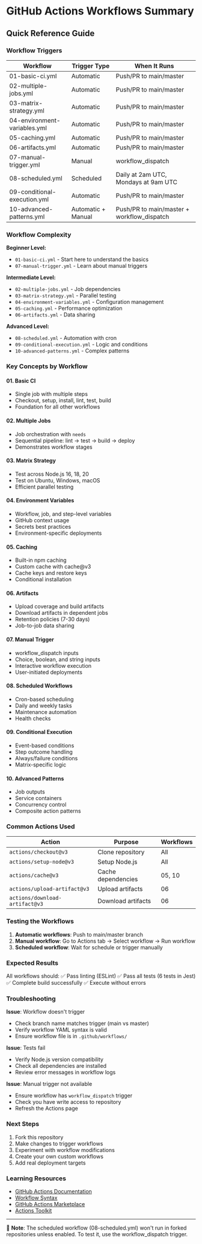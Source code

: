 # GitHub Actions Workflows Summary

## Quick Reference Guide

### Workflow Triggers

| Workflow | Trigger Type | When It Runs |
|----------|-------------|--------------|
| 01-basic-ci.yml | Automatic | Push/PR to main/master |
| 02-multiple-jobs.yml | Automatic | Push/PR to main/master |
| 03-matrix-strategy.yml | Automatic | Push/PR to main/master |
| 04-environment-variables.yml | Automatic | Push/PR to main/master |
| 05-caching.yml | Automatic | Push/PR to main/master |
| 06-artifacts.yml | Automatic | Push/PR to main/master |
| 07-manual-trigger.yml | Manual | workflow_dispatch |
| 08-scheduled.yml | Scheduled | Daily at 2am UTC, Mondays at 9am UTC |
| 09-conditional-execution.yml | Automatic | Push/PR to main/master |
| 10-advanced-patterns.yml | Automatic + Manual | Push/PR to main/master + workflow_dispatch |

### Workflow Complexity

**Beginner Level:**
- `01-basic-ci.yml` - Start here to understand the basics
- `07-manual-trigger.yml` - Learn about manual triggers

**Intermediate Level:**
- `02-multiple-jobs.yml` - Job dependencies
- `03-matrix-strategy.yml` - Parallel testing
- `04-environment-variables.yml` - Configuration management
- `05-caching.yml` - Performance optimization
- `06-artifacts.yml` - Data sharing

**Advanced Level:**
- `08-scheduled.yml` - Automation with cron
- `09-conditional-execution.yml` - Logic and conditions
- `10-advanced-patterns.yml` - Complex patterns

### Key Concepts by Workflow

#### 01. Basic CI
- Single job with multiple steps
- Checkout, setup, install, lint, test, build
- Foundation for all other workflows

#### 02. Multiple Jobs
- Job orchestration with `needs`
- Sequential pipeline: lint → test → build → deploy
- Demonstrates workflow stages

#### 03. Matrix Strategy
- Test across Node.js 16, 18, 20
- Test on Ubuntu, Windows, macOS
- Efficient parallel testing

#### 04. Environment Variables
- Workflow, job, and step-level variables
- GitHub context usage
- Secrets best practices
- Environment-specific deployments

#### 05. Caching
- Built-in npm caching
- Custom cache with cache@v3
- Cache keys and restore keys
- Conditional installation

#### 06. Artifacts
- Upload coverage and build artifacts
- Download artifacts in dependent jobs
- Retention policies (7-30 days)
- Job-to-job data sharing

#### 07. Manual Trigger
- workflow_dispatch inputs
- Choice, boolean, and string inputs
- Interactive workflow execution
- User-initiated deployments

#### 08. Scheduled Workflows
- Cron-based scheduling
- Daily and weekly tasks
- Maintenance automation
- Health checks

#### 09. Conditional Execution
- Event-based conditions
- Step outcome handling
- Always/failure conditions
- Matrix-specific logic

#### 10. Advanced Patterns
- Job outputs
- Service containers
- Concurrency control
- Composite action patterns

### Common Actions Used

| Action | Purpose | Workflows |
|--------|---------|-----------|
| `actions/checkout@v3` | Clone repository | All |
| `actions/setup-node@v3` | Setup Node.js | All |
| `actions/cache@v3` | Cache dependencies | 05, 10 |
| `actions/upload-artifact@v3` | Upload artifacts | 06 |
| `actions/download-artifact@v3` | Download artifacts | 06 |

### Testing the Workflows

1. **Automatic workflows**: Push to main/master branch
2. **Manual workflow**: Go to Actions tab → Select workflow → Run workflow
3. **Scheduled workflow**: Wait for schedule or trigger manually

### Expected Results

All workflows should:
✅ Pass linting (ESLint)
✅ Pass all tests (6 tests in Jest)
✅ Complete build successfully
✅ Execute without errors

### Troubleshooting

**Issue**: Workflow doesn't trigger
- Check branch name matches trigger (main vs master)
- Verify workflow YAML syntax is valid
- Ensure workflow file is in `.github/workflows/`

**Issue**: Tests fail
- Verify Node.js version compatibility
- Check all dependencies are installed
- Review error messages in workflow logs

**Issue**: Manual trigger not available
- Ensure workflow has `workflow_dispatch` trigger
- Check you have write access to repository
- Refresh the Actions page

### Next Steps

1. Fork this repository
2. Make changes to trigger workflows
3. Experiment with workflow modifications
4. Create your own custom workflows
5. Add real deployment targets

### Learning Resources

- [GitHub Actions Documentation](https://docs.github.com/en/actions)
- [Workflow Syntax](https://docs.github.com/en/actions/reference/workflow-syntax-for-github-actions)
- [GitHub Actions Marketplace](https://github.com/marketplace?type=actions)
- [Actions Toolkit](https://github.com/actions/toolkit)

---

📝 **Note**: The scheduled workflow (08-scheduled.yml) won't run in forked repositories unless enabled. To test it, use the workflow_dispatch trigger.
